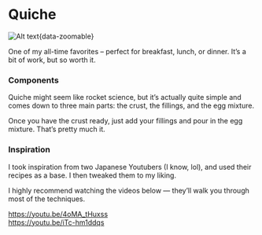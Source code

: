 # Quiche

![Alt text](.../images/quiche_1.png){data-zoomable}

One of my all-time favorites – perfect for breakfast, lunch, or dinner. It’s a bit of work, but so worth it.

### Components

Quiche might seem like rocket science, but it’s actually quite simple and comes down to three main parts: the crust, the fillings, and the egg mixture.

Once you have the crust ready, just add your fillings and pour in the egg mixture. That’s pretty much it.

### Inspiration

I took inspiration from two Japanese Youtubers (I know, lol), and used their recipes as a base. I then tweaked them to my liking.

I highly recommend watching the videos below — they’ll walk you through most of the techniques.

https://youtu.be/4oMA_tHuxss  
https://youtu.be/iTc-hm1ddqs
